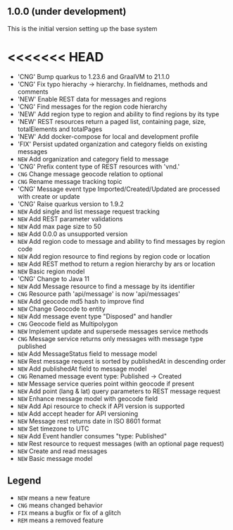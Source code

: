 ## 1.0.0 (under development)
This is the initial version setting up the base system

<<<<<<< HEAD
=======
- 'CNG' Bump quarkus to 1.23.6 and GraalVM to 21.1.0
- 'CNG' Fix typo hierachy -> hierarchy. In fieldnames, methods and comments
- 'NEW' Enable REST data for messages and regions
- 'CNG' Find messages for the region code hierarchy
- 'NEW' Add region type to region and ability to find regions by its type
- 'NEW' REST resources return a paged list, containing page, size, totalElements and totalPages
- 'NEW' Add docker-compose for local and development profile
- 'FIX' Persist updated organization and category fields on existing messages
- `NEW` Add organization and category field to message
- 'CNG' Prefix content type of REST resources with 'vnd.'
- `CNG` Change message geocode relation to optional
- `CNG` Rename message tracking topic 
- 'CNG' Message event type Imported/Created/Updated are processed with create or update
- 'CNG' Raise quarkus version to 1.9.2
- `NEW` Add single and list message request tracking
- `NEW` Add REST parameter validations
- `NEW` Add max page size to 50
- `NEW` Add 0.0.0 as unsupported version
- `NEW` Add region code to message and ability to find messages by region code
- `NEW` Add region resource to find regions by region code or location
- `NEW` Add REST method to return a region hierarchy by ars or location
- `NEW` Basic region model
- 'CNG' Change to Java 11
- `NEW` Add Message resource to find a message by its identifier 
- `CNG` Resource path 'api/message' is now 'api/messages'
- `NEW` Add geocode md5 hash to improve find 
- `NEW` Change Geocode to entity
- `NEW` Add message event type "Disposed" and handler
- `CNG` Geocode field as Multipolygon
- `NEW` Implement update and supersede messages service methods
- `CNG` Message service returns only messages with message type published
- `NEW` Add MessageStatus field to message model
- `NEW` Rest message request is sorted by publishedAt in descending order
- `NEW` Add publishedAt field to message model
- `CNG` Renamed message event type: Published -> Created
- `NEW` Message service queries point within geocode if present
- `NEW` Add point (lang & lat) query parameters to REST message request 
- `NEW` Enhance message model with geocode field
- `NEW` Add Api resource to check if API version is supported 
- `NEW` Add accept header for API versioning
- `NEW` Message rest returns date in ISO 8601 format 
- `NEW` Set timezone to UTC
- `NEW` Add Event handler consumes "type: Published" 
- `NEW` Rest resource to request messages (with an optional page request)
- `NEW` Create and read messages 
- `NEW` Basic message model

## Legend

- `NEW` means a new feature
- `CNG` means changed behavior
- `FIX` means a bugfix or fix of a glitch
- `REM` means a removed feature
